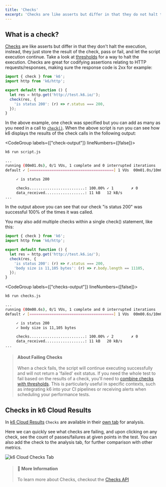 ```yaml
---
title: 'Checks'
excerpt: 'Checks are like asserts but differ in that they do not halt the execution, instead, they just store the result of the check, pass or fail, and let the script execution continue.'
---
```


## What is a check?

[Checks](/javascript-api/k6/check-val-sets-tags/) are like asserts but differ in that they don't halt the execution, instead, they just
store the result of the check, pass or fail, and let the script execution continue. Take a look at
[thresholds](/using-k6/thresholds) for a way to halt the execution. Checks are great for
codifying assertions relating to HTTP requests/responses, making sure the response code is 2xx
for example:

<CodeGroup lineNumbers={[true]}>

```javascript
import { check } from 'k6';
import http from 'k6/http';

export default function () {
  let res = http.get('http://test.k6.io/');
  check(res, {
    'is status 200': (r) => r.status === 200,
  });
}
```

</CodeGroup>

In the above example, one check was specified but you can add as many as you need in a call to
[`check()`](/javascript-api/k6/check-val-sets-tags). When the above script is run you can see
how k6 displays the results of the check calls in the following output:

<CodeGroup labels={["check-output"]} lineNumbers={[false]}>

```bash
k6 run script.js

...
running (00m01.0s), 0/1 VUs, 1 complete and 0 interrupted iterations
default ✓ [======================================] 1 VUs  00m01.0s/10m0s  1/1 iters, 1 per VU

     ✓ is status 200

     checks.........................: 100.00% ✓ 1        ✗ 0
     data_received..................: 11 kB   12 kB/s
...
```

</CodeGroup>

In the output above you can see that our check "is status 200" was successful 100% of the times it was called.

You may also add multiple checks within a single check() statement, like this:

<CodeGroup lineNumbers={[true]}>

```javascript
import { check } from 'k6';
import http from 'k6/http';

export default function () {
  let res = http.get('http://test.k6.io/');
  check(res, {
    'is status 200': (r) => r.status === 200,
    'body size is 11,105 bytes': (r) => r.body.length == 11105,
  });
}
```

</CodeGroup>

<CodeGroup labels={["checks-output"]} lineNumbers={[false]}>

```bash
k6 run checks.js

...
running (00m00.6s), 0/1 VUs, 1 complete and 0 interrupted iterations
default ✓ [======================================] 1 VUs  00m00.6s/10m0s  1/1 iters, 1 per VU

     ✓ is status 200
     ✓ body size is 11,105 bytes

     checks.........................: 100.00% ✓ 2        ✗ 0
     data_received..................: 11 kB   20 kB/s
...
```

</CodeGroup>

> #### About Failing Checks
>
> When a check fails, the script will continue executing successfully and will not return a 'failed' exit status.
> If you need the whole test to fail based on the results of a check, you'll need to [combine checks with thresholds](https://k6.io/docs/using-k6/thresholds/#failing-a-load-test-using-checks).
> This is particularly useful in specific contexts, such as integrating k6 into your CI pipelines or receiving alerts when scheduling your performance tests.

## Checks in k6 Cloud Results

In [k6 Cloud Results](/cloud/analyzing-results/overview) `Checks` are available in their [own tab](/cloud/analyzing-results/checks-tab) for analysis.

Here we can quickly see what checks are failing, and upon clicking on any check, see the count of passes/failures
at given points in the test. You can also add the check to the analysis tab, for further comparison with other metrics.

![k6 Cloud Checks Tab](./images/Checks/cloud-insights-checks-tab.png)

> #### 📖 More Information
>
> To learn more about Checks, checkout the [Checks API](/javascript-api/k6/check-val-sets-tags)
